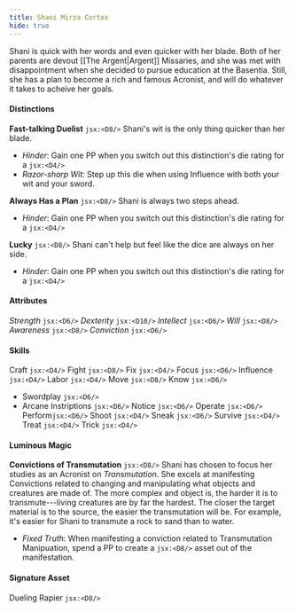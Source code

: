 ```yaml
---
title: Shani Mirza Cortex
hide: true
---
```


Shani is quick with her words and even quicker with her blade. Both of her parents are devout [[The Argent|Argent]] Missaries, and she was met with disappointment when she decided to pursue education at the Basentia. Still, she has a plan to become a rich and famous Acronist, and will do whatever it takes to acheive her goals.
#### Distinctions
**Fast-talking Duelist** `jsx:<D8/>`
Shani's wit is the only thing quicker than her blade.
- *Hinder*: Gain one PP when you switch out this distinction's die rating for a `jsx:<D4/>`
- *Razor-sharp Wit:* Step up this die when using Influence with both your wit and your sword.

**Always Has a Plan** `jsx:<D8/>`
Shani is always two steps ahead.
- *Hinder*: Gain one PP when you switch out this distinction's die rating for a `jsx:<D4/>`
 
**Lucky** `jsx:<D8/>`
Shani can't help but feel like the dice are always on her side.
- *Hinder*: Gain one PP when you switch out this distinction's die rating for a `jsx:<D4/>`

#### Attributes
*Strength* `jsx:<D6/>`
*Dexterity* `jsx:<D10/>`
*Intellect* `jsx:<D6/>`
*Will* `jsx:<D8/>`
*Awareness* `jsx:<D8/>`
*Conviction* `jsx:<D6/>`

#### Skills
Craft `jsx:<D4/>`
Fight `jsx:<D8/>`
Fix `jsx:<D4/>`
Focus `jsx:<D6/>`
Influence `jsx:<D4/>`
Labor `jsx:<D4/>`
Move `jsx:<D8/>`
Know `jsx:<D6/>`
- Swordplay  `jsx:<D6/>`
- Arcane Instriptions `jsx:<D6/>`
Notice `jsx:<D6/>`
Operate `jsx:<D6/>`
Perform`jsx:<D6/>`
Shoot `jsx:<D4/>`
Sneak `jsx:<D6/>`
Survive `jsx:<D4/>`
Treat `jsx:<D4/>`
Trick `jsx:<D4/>`

#### Luminous Magic
**Convictions of Transmutation** `jsx:<D8/>`
Shani has chosen to focus her studies as an Acronist on *Transmutation*. She excels at manifesting Convictions related to changing and manipulating what objects and creatures are made of. The more complex and object is, the harder it is to transmute---living creatures are by far the hardest. The closer the target material is to the source, the easier the transmutation will be. For example, it's easier for Shani to transmute a rock to sand than to water.
- *Fixed Truth*: When manifesting a conviction related to Transmutation Manipuation, spend a PP to create a `jsx:<D8/>` asset out of the manifestation.

#### Signature Asset
Dueling Rapier `jsx:<D8/>`